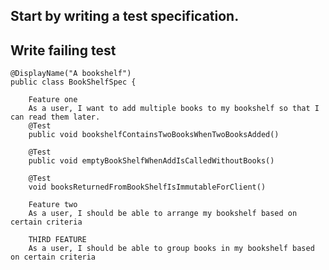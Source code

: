 ## Start by writing a test specification.

## Write failing test 
    @DisplayName("A bookshelf")
	public class BookShelfSpec {
	
	    Feature one
	    As a user, I want to add multiple books to my bookshelf so that I can read them later.
   		@Test
		public void bookshelfContainsTwoBooksWhenTwoBooksAdded()
		
		@Test
		public void emptyBookShelfWhenAddIsCalledWithoutBooks()
	
		@Test
		void booksReturnedFromBookShelfIsImmutableForClient() 
	
	    Feature two
	    As a user, I should be able to arrange my bookshelf based on certain criteria
	    
	    THIRD FEATURE
		As a user, I should be able to group books in my bookshelf based on certain criteria
	    
	    
   
   